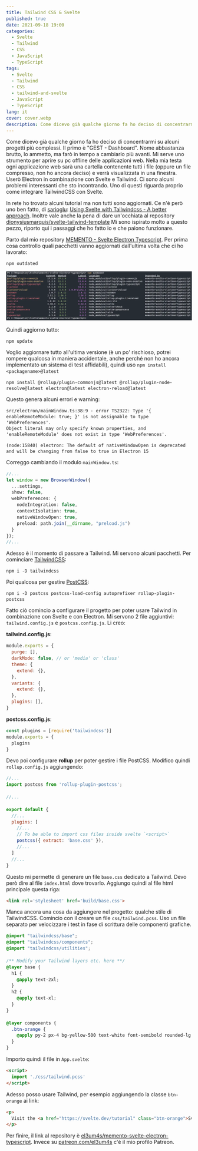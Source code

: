 ```yaml
---
title: Tailwind CSS & Svelte
published: true
date: 2021-09-18 19:00
categories:
  - Svelte
  - Tailwind
  - CSS
  - JavaScript
  - TypeScript
tags:
  - Svelte
  - Tailwind
  - CSS
  - tailwind-and-svelte
  - JavaScript
  - TypeScript
lang: it
cover: cover.webp
description: Come dicevo già qualche giorno fa ho deciso di concentrarmi su alcuni progetti più complessi. Il primo è "GEST - Dashboard". Nome abbastanza brutto, lo ammetto, ma farò in tempo a cambiarlo più avanti. Mi serve uno strumento per aprire su pc offline delle applicazioni web. Nella mia testa ogni applicazione web sarà una cartella contenente tutti i file (oppure un file compresso, non ho ancora deciso) e verrà visualizzata in una finestra. Userò Electron in combinazione con Svelte e Tailwind. Ci sono alcuni problemi interessanti che sto incontrando. Uno di questi riguarda proprio come integrare TailwindCSS con Svelte.
---
```


Come dicevo già qualche giorno fa ho deciso di concentrarmi su alcuni progetti più complessi. Il primo è "GEST - Dashboard". Nome abbastanza brutto, lo ammetto, ma farò in tempo a cambiarlo più avanti. Mi serve uno strumento per aprire su pc offline delle applicazioni web. Nella mia testa ogni applicazione web sarà una cartella contenente tutti i file (oppure un file compresso, non ho ancora deciso) e verrà visualizzata in una finestra. Userò Electron in combinazione con Svelte e Tailwind. Ci sono alcuni problemi interessanti che sto incontrando. Uno di questi riguarda proprio come integrare TailwindCSS con Svelte.

In rete ho trovato alcuni tutorial ma non tutti sono aggiornati. Ce n'è però uno ben fatto, di [sarioglu](https://dev.to/sarioglu): [Using Svelte with Tailwindcss - A better approach](https://dev.to/sarioglu/using-svelte-with-tailwindcss-a-better-approach-47ph). Inoltre vale anche la pena di dare un'occhiata al repository [dionysiusmarquis/svelte-tailwind-template](https://github.com/dionysiusmarquis/svelte-tailwind-template) Mi sono ispirato molto a questo pezzo, riporto qui i passaggi che ho fatto io e che paiono funzionare.

Parto dal mio repository [MEMENTO - Svelte Electron Typescript](https://github.com/el3um4s/memento-svelte-electron-typescript). Per prima cosa controllo quali pacchetti vanno aggiornati dall'ultima volta che ci ho lavorato:

```shell
npm outdated
```

![Immagine](./npm-outdated.webp)

Quindi aggiorno tutto:

```shell
npm update
```

Voglio aggiornare tutto all'ultima versione (è un po' rischioso, potrei rompere qualcosa in maniera accidentale, anche perché non ho ancora implementato un sistema di test affidabili), quindi uso `npm install <packagename>@latest`

```shell
npm install @rollup/plugin-commonjs@latest @rollup/plugin-node-resolve@latest electron@latest electron-reload@latest
```

Questo genera alcuni errori e warning:

```text
src/electron/mainWindow.ts:38:9 - error TS2322: Type '{ enableRemoteModule: true; }' is not assignable to type 'WebPreferences'.
Object literal may only specify known properties, and 'enableRemoteModule' does not exist in type 'WebPreferences'.
```

```text
(node:15840) electron: The default of nativeWindowOpen is deprecated and will be changing from false to true in Electron 15
```

Correggo cambiando il modulo `mainWindow.ts`:

```ts
//...
let window = new BrowserWindow({
  ...settings,
  show: false,
  webPreferences: {
    nodeIntegration: false,
    contextIsolation: true,
    nativeWindowOpen: true,
    preload: path.join(__dirname, "preload.js")
  }
});
//...
```

Adesso è il momento di passare a Tailwind. Mi servono alcuni pacchetti. Per cominciare [TailwindCSS](https://tailwindcss.com/):

```shell
npm i -D tailwindcss
```

Poi qualcosa per gestire [PostCSS](https://github.com/postcss/postcss):

```shell
npm i -D postcss postcss-load-config autoprefixer rollup-plugin-postcss
```

Fatto ciò comincio a configurare il progetto per poter usare Tailwind in combinazione con Svelte e con Electron. Mi servono 2 file aggiuntivi: `tailwind.config.js` e `postcss.config.js`. Li creo:

**tailwind.config.js**:

```js
module.exports = {
  purge: [],
  darkMode: false, // or 'media' or 'class'
  theme: {
    extend: {},
  },
  variants: {
    extend: {},
  },
  plugins: [],
}
```

**postcss.config.js**:

```js
const plugins = [require('tailwindcss')]
module.exports = {
  plugins
}
```

Devo poi configurare **rollup** per poter gestire i file PostCSS. Modifico quindi `rollup.config.js` aggiungendo:

```js
//...
import postcss from 'rollup-plugin-postcss';

//...

export default {
  //...
  plugins: [
    //...
    // To be able to import css files inside svelte `<script>`
    postcss({ extract: 'base.css' }),
    //...
  ]
  //...
}
```

Questo mi permette di generare un file `base.css` dedicato a Tailwind. Devo però dire al file `index.html` dove trovarlo. Aggiungo quindi al file html principale questa riga:

```html
<link rel='stylesheet' href='build/base.css'>
```

Manca ancora una cosa da aggiungere nel progetto: qualche stile di TailwindCSS. Comincio con il creare un file `css/tailwind.pcss`. Uso un file separato per velocizzare i test in fase di scrittura delle componenti grafiche.

```css
@import "tailwindcss/base";
@import "tailwindcss/components";
@import "tailwindcss/utilities";

/** Modify your Tailwind layers etc. here **/
@layer base {
  h1 {
    @apply text-2xl;
  }
  h2 {
    @apply text-xl;
  }
}

@layer components {
  .btn-orange {
    @apply py-2 px-4 bg-yellow-500 text-white font-semibold rounded-lg shadow-md hover:bg-yellow-700 focus:outline-none focus:ring-2 focus:ring-yellow-400 focus:ring-opacity-75;
  }
}
```

Importo quindi il file in `App.svelte`:

```html
<script>
  import './css/tailwind.pcss'
</script>
```

Adesso posso usare Tailwind, per esempio aggiungendo la classe `btn-orange` ai link:

```html
<p>
  Visit the <a href="https://svelte.dev/tutorial" class="btn-orange">Svelte tutorial</a> to learn how to build Svelte apps.
</p>
```

Per finire, il link al repository è [el3um4s/memento-svelte-electron-typescript](https://github.com/el3um4s/memento-svelte-electron-typescript). Invece su [patreon.com/el3um4s](https://patreon.com/el3um4s) c'è il mio profilo Patreon.